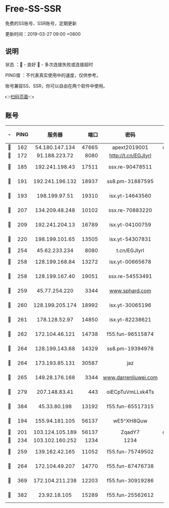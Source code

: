 # Free-SS-SSR

免费的SS账号、SSR账号，定期更新

更新时间：2019-03-27 09:00 +0800

## 说明

状态     ：🙂 - 良好 🙁 - 多次连接失败或连接超时

PING值   ：不代表真实使用中的速度，仅供参考。

账号兼容SS、SSR，你可以自由在两个软件中使用。

👉[扫码页面](https://liesauer.github.io/Free-SS-SSR/)👈

## 账号

|-|PING|服务器|端口|密码|加密方式|区域|
|:----:|:----:|:-----:|-----:|:----:|:----:|:----:|
|🙂|162|54.180.147.134|47665|apext2019001|chacha20|KR|
|🙂|172|91.188.223.72|8080|http://t.cn/EGJIyrl|rc4-md5|RU|
|🙂|185|192.241.198.43|17511|ssx.re-90478511|aes-256-cfb|US|
|🙂|191|192.241.196.132|18937|ss8.pm-31887595|aes-256-cfb|US|
|🙂|193|198.199.97.51|19310|isx.yt-14643560|aes-256-cfb|US|
|🙂|207|134.209.48.248|10102|ssx.re-70883220|aes-256-cfb|US|
|🙂|209|192.241.204.13|16789|isx.yt-04100759|aes-256-cfb|US|
|🙂|220|198.199.101.65|13505|isx.yt-54307831|aes-256-cfb|US|
|🙂|254|45.62.233.234|8080|t.cn/EGJIyrl|rc4-md5|CA|
|🙂|258|128.199.168.84|13272|isx.yt-00665678|aes-256-cfb|SG|
|🙂|258|128.199.167.40|19051|ssx.re-54553491|aes-256-cfb|SG|
|🙂|259|45.77.254.220|3344|www.sphard.com|aes-256-cfb|SG|
|🙂|260|128.199.205.174|18992|isx.yt-30065196|aes-256-cfb|SG|
|🙂|261|178.128.52.97|14850|isx.yt-82238621|aes-256-cfb|SG|
|🙂|262|172.104.46.121|14738|f55.fun-96515874|aes-256-cfb|SG|
|🙂|264|128.199.143.68|14329|ss8.pm-19394978|aes-256-cfb|SG|
|🙂|264|173.193.85.131|30587|jaz|aes-256-cfb|US|
|🙂|265|149.28.176.168|3344|www.darrenliuwei.com|aes-256-cfb|AU|
|🙂|279|207.148.83.41|443|oiECpTuVmLLxk4Ts|aes-256-cfb|AU|
|🙂|384|45.33.80.198|13192|f55.fun-65517315|aes-256-cfb|US|
|🙂|194|155.94.181.105|56137|wE5^XH8Quw|aes-256-cfb|US|
|🙂|201|103.124.105.189|56137|ZqadY7|chacha20|US|
|🙂|234|103.102.160.252|1234|1234|rc4-md5|JP|
|🙂|259|139.162.42.165|11052|f55.fun-75749502|aes-256-cfb|SG|
|🙂|264|172.104.49.207|14770|f55.fun-87476738|aes-256-cfb|SG|
|🙂|369|172.104.211.238|12203|f55.fun-30919286|aes-256-cfb|US|
|🙂|382|23.92.18.105|15289|f55.fun-25562612|aes-256-cfb|US|
